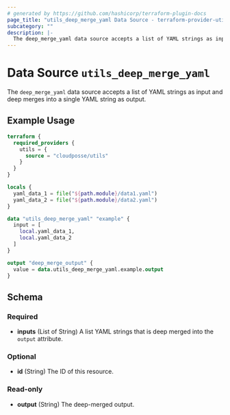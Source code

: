 ```yaml
---
# generated by https://github.com/hashicorp/terraform-plugin-docs
page_title: "utils_deep_merge_yaml Data Source - terraform-provider-utils"
subcategory: ""
description: |-
  The deep_merge_yaml data source accepts a list of YAML strings as input and deep merges into a single YAML string as output.
---
```


# Data Source `utils_deep_merge_yaml`

The `deep_merge_yaml` data source accepts a list of YAML strings as input and deep merges into a single YAML string as output.

## Example Usage

```terraform
terraform {
  required_providers {
    utils = {
      source = "cloudposse/utils"
    }
  }
}

locals {
  yaml_data_1 = file("${path.module}/data1.yaml")
  yaml_data_2 = file("${path.module}/data2.yaml")
}

data "utils_deep_merge_yaml" "example" {
  input = [
    local.yaml_data_1,
    local.yaml_data_2
  ]
}

output "deep_merge_output" {
  value = data.utils_deep_merge_yaml.example.output
}
```

<!-- schema generated by tfplugindocs -->
## Schema

### Required

- **inputs** (List of String) A list YAML strings that is deep merged into the `output` attribute.

### Optional

- **id** (String) The ID of this resource.

### Read-only

- **output** (String) The deep-merged output.


